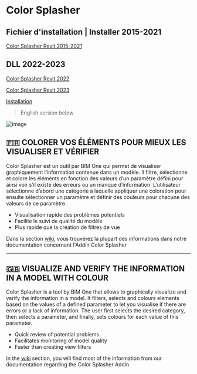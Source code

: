 # Color Splasher

## Fichier d'installation | Installer 2015-2021

[Color Splasher Revit 2015-2021](https://github.com/bimone/addins-colorsplasher/releases/download/21.0.0.0/BIMOneColorSplasher.21.0.0.msi)

## DLL 2022-2023

[Color Splasher Revit 2022](https://github.com/floriangouy/addins-colorsplasher/releases/download/v22.0.0.0/ColorSplasher2022.zip)

[Color Splasher Revit 2023](https://github.com/floriangouy/addins-colorsplasher/releases/download/v23.0.0.0/ColorSplasher2023.zip)

[Installation](https://github.com/bimone/addins-colorsplasher/wiki/Installation-2022-2023)


> English version below

![image](https://user-images.githubusercontent.com/7872003/125590461-1b64eed6-f2a9-4428-b3e5-e5ab0ef012de.png)

## :fr: COLORER VOS ÉLÉMENTS POUR MIEUX LES VISUALISER ET VÉRIFIER

Color Splasher est un outil par BIM One qui permet de visualiser graphiquement l’information contenue dans un modèle. Il filtre, sélectionne et colore les éléments en fonction des valeurs d’un paramètre défini pour ainsi voir s’il existe des erreurs ou un manque d’information. L’utilisateur sélectionne d’abord une catégorie à laquelle appliquer une coloration pour ensuite sélectionner un paramètre et définir des couleurs pour chacune des valeurs de ce paramètre.

- Visualisation rapide des problèmes potentiels
- Facilite le suivi de qualité du modèle
- Plus rapide que la création de filtres de vue

Dans la section [wiki](https://github.com/bimone/addins-colorsplasher/wiki), vous trouverez la plupart des informations dans notre documentation concernant l'Addin Color Splasher

---

## :gb: VISUALIZE AND VERIFY THE INFORMATION IN A MODEL WITH COLOUR

Color Splasher is a tool by BIM One that allows to graphically visualize and verify the information in a model. It filters, selects and colours elements based on the values of a defined parameter to let you visualise if there are errors or a lack of information. The user first selects the desired category, then selects a parameter, and finally, sets colours for each value of this parameter.

- Quick review of potential problems
- Facilitates monitoring of model quality
- Faster than creating view filters

In the [wiki](https://github.com/bimone/addins-colorsplasher/wiki) section, you will find most of the information from our documentation regarding the Color Splasher Addin
